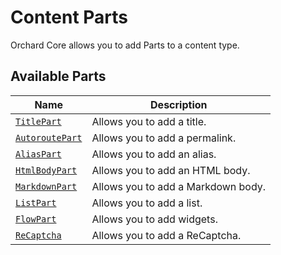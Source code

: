 # Content Parts

Orchard Core allows you to add Parts to a content type.

## Available Parts

| Name | Description |
| --- | --- |
| [`TitlePart`](../../modules/Title/README.md) | Allows you to add a title. |
| [`AutoroutePart`](../../modules/Autoroute/README.md) | Allows you to add a permalink. |
| [`AliasPart`](../../modules/Alias/README.md) | Allows you to add an alias. |
| [`HtmlBodyPart`](../../modules/Html/README.md) | Allows you to add an HTML body. |
| [`MarkdownPart`](../../modules/Markdown/README.md) | Allows you to add a Markdown body. |
| [`ListPart`](../../modules/Lists/README.md) | Allows you to add a list. |
| [`FlowPart`](../../modules/Flow/README.md) | Allows you to add widgets. |
| [`ReCaptcha`](../../modules/ReCaptcha/README.md) | Allows you to add a ReCaptcha. |

